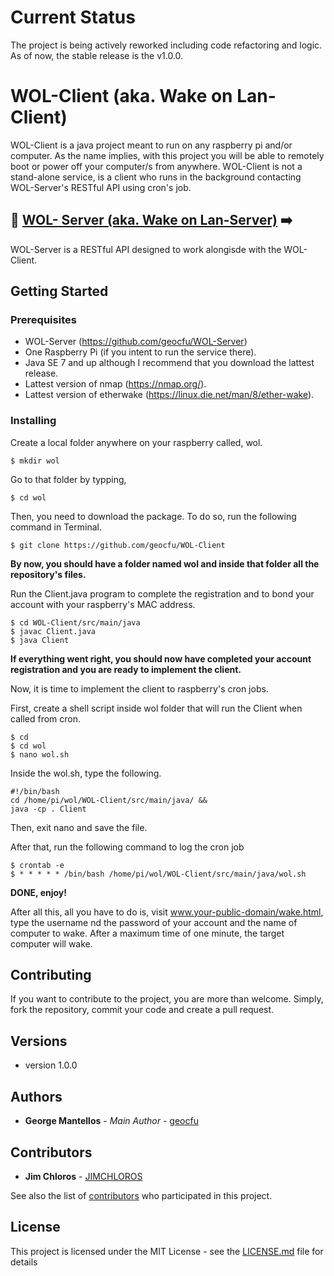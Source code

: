 # Current Status
The project is being actively reworked including code refactoring and logic. As of now, the stable release is the v1.0.0.

# WOL-Client (aka. Wake on Lan-Client)

WOL-Client is a java project meant to run on any raspberry pi and/or computer. As the name implies, with this project you will be able to remotely boot or power off your computer/s from anywhere. WOL-Client is not a stand-alone service, is a client who runs in the background contacting WOL-Server's RESTful API using cron's job.

## :satellite: [WOL- Server (aka. Wake on Lan-Server)](https://github.com/geocfu/WOL-Server) :arrow_right:

WOL-Server is a RESTful API designed to work alongisde with the WOL-Client.  

## Getting Started  

### Prerequisites

- WOL-Server (https://github.com/geocfu/WOL-Server)
- One Raspberry Pi (if you intent to run the service there).
- Java SE 7 and up although I recommend that you download the lattest release.
- Lattest version of nmap (https://nmap.org/).
- Lattest version of etherwake (https://linux.die.net/man/8/ether-wake).


### Installing  

Create a local folder anywhere on your raspberry called, wol.
```
$ mkdir wol
```
Go to that folder by typping,
```
$ cd wol
```
Then, you need to download the package. To do so, run the following command
in Terminal.  
```
$ git clone https://github.com/geocfu/WOL-Client
```
 **By now, you should have a folder named wol and inside that folder all the repository's files.**

 Run the Client.java program to complete the registration and to bond your account with your raspberry's MAC address.  
```
$ cd WOL-Client/src/main/java
$ javac Client.java
$ java Client
```
**If everything went right, you should now have completed your account registration and you are ready to implement the client.**

 Now, it is time to implement the client to raspberry's cron jobs.  

 First, create a shell script inside wol folder that will run the Client when called from cron.
 ```
 $ cd
 $ cd wol
 $ nano wol.sh
 ```
 Inside the wol.sh, type the following.

 ```
 #!/bin/bash
 cd /home/pi/wol/WOL-Client/src/main/java/ &&
 java -cp . Client
 ```
 Then, exit nano and save the file.  

 After that, run the following command to log the cron job
 ```
 $ crontab -e
 $ * * * * * /bin/bash /home/pi/wol/WOL-Client/src/main/java/wol.sh
 ```

 **DONE, enjoy!**  

 After all this, all you have to do is, visit www.your-public-domain/wake.html, type the username nd the password of your account and the name of computer to wake. After a maximum time of one minute, the target computer will wake.

## Contributing

If you want to contribute to the project, you are more than welcome. Simply, fork the repository, commit your code and create a pull request.

## Versions
  - version 1.0.0

## Authors

* **George Mantellos** - *Main Author* - [geocfu](https://github.com/geocfu)
## Contributors

* **Jim Chloros** - [JIMCHLOROS](https://github.com/JIMCHLOROS)

See also the list of [contributors](https://github.com/WOL-Ecosystem/piclient/graphs/contributors) who participated in this project.

## License

This project is licensed under the MIT License - see the [LICENSE.md](LICENSE) file for details
